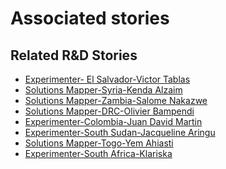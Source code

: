 # Associated stories

<!-- !!DO NOT REMOVE!! start autogenerated hyperlinks -->
## Related R&D Stories
- [Experimenter\- El Salvador\-Victor Tablas](/RnD-Archive/stories/?doc=Victor%20El%20Salvador_LQ-en-US)
- [Solutions Mapper\-Syria\-Kenda Alzaim](/RnD-Archive/stories/?doc=Kenda_edited-en-US)
- [Solutions Mapper\-Zambia\-Salome Nakazwe](/RnD-Archive/stories/?doc=Salome_edited-en-US)
- [Solutions Mapper\-DRC\-Olivier Bampendi](/RnD-Archive/stories/?doc=Olivier_edited-en-US)
- [Experimenter\-Colombia\-Juan David Martin](/RnD-Archive/stories/?doc=Juan%20David%20Colombia_LQ-en-US)
- [Experimenter\-South Sudan\-Jacqueline Aringu](/RnD-Archive/stories/?doc=Jacqui%20South%20Sudan_LQ-en-US)
- [Solutions Mapper\-Togo\-Yem Ahiasti](/RnD-Archive/stories/?doc=Yem_edited-en-US)
- [Experimenter\-South Africa\-Klariska ](/RnD-Archive/stories/?doc=Klariska%20South%20Africa_LQ-en-US)
<!-- !!DO NOT REMOVE!! end autogenerated hyperlinks -->